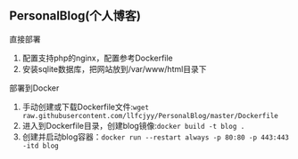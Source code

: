 ## PersonalBlog(个人博客)
直接部署
1. 配置支持php的nginx，配置参考Dockerfile
1. 安装sqlite数据库，把网站放到/var/www/html目录下

部署到Docker
1. 手动创建或下载Dockerfile文件:`wget raw.githubusercontent.com/llfcjyy/PersonalBlog/master/Dockerfile`
1. 进入到Dockerfile目录，创建blog镜像:`docker build -t blog .`
1. 创建并启动blog容器：`docker run --restart always -p 80:80 -p 443:443 -itd blog`
